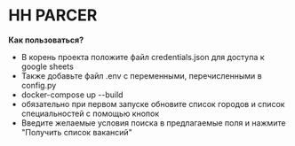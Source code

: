 # HH PARCER 

**Как пользоваться?**

- В корень проекта положите файл credentials.json для доступа к google sheets
- Также добавьте файл .env с переменными, перечисленными в config.py
- docker-compose up --build
- обязательно при первом запуске обновите список городов и список специальностей с помощью кнопок
- Введите желаемые условия поиска в предлагаемые поля и нажмите "Получить список вакансий"
